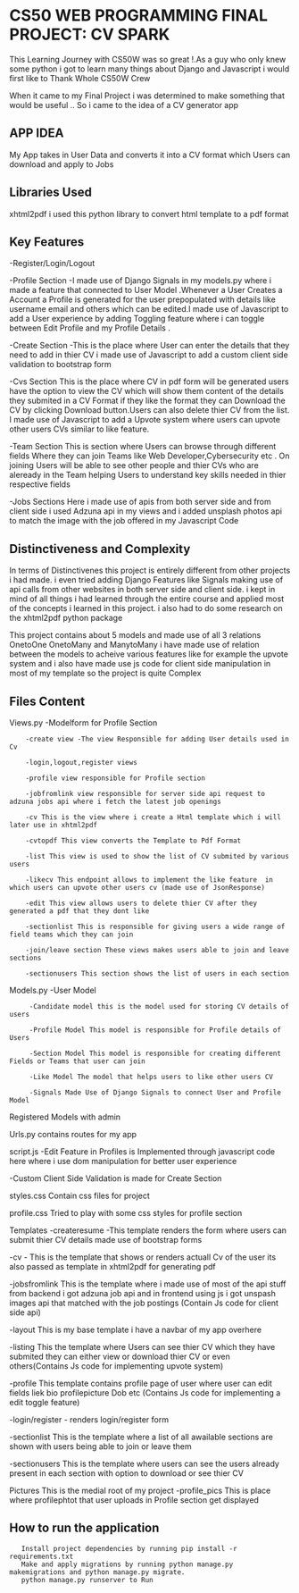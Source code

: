 # CS50 WEB PROGRAMMING FINAL PROJECT: CV SPARK


This Learning Journey with CS50W was so great !.As a guy who only knew some python i got to learn many things about Django and Javascript i would first like to Thank Whole CS50W Crew


When it came to my Final Project i was determined to make something that would be useful .. So i came to the idea of a CV generator app

## APP IDEA

My App takes in User Data and converts it into a CV format which Users can download and apply to Jobs 



## Libraries Used


xhtml2pdf i used this python library to convert html template to a pdf format

## Key Features

-Register/Login/Logout 

-Profile Section -I made use of Django Signals in my models.py where  i made a feature that connected to User Model .Whenever a User Creates a Account a Profile is generated  for the user prepopulated with details like username email and others which can be edited.I made use of Javascript to add a User experience by adding Toggling feature where i can toggle between Edit Profile and my Profile Details .

-Create Section  -This is the place where User can enter the details that they need to add in thier CV i made use of Javascript to add a custom client side validation to bootstrap form 

-Cvs Section This is the place where CV in pdf form will be generated  users have the option to view the CV which will show them content of the  details they submited  in a CV Format if they like the format they can Download the CV by clicking Download button.Users can also delete thier CV from the list. I made use of Javascript to add a Upvote system where users can upvote other users CVs similar to like feature.


-Team Section This is section where Users can browse through different fields Where they can join Teams like Web Developer,Cybersecurity etc . On joining Users will be able to see other people and thier CVs who are aleready in the Team helping Users to understand key skills needed in thier respective fields


-Jobs Sections  Here i made use of apis from both server side and from client side i used Adzuna api in my views and i added unsplash photos api to match the image with the job offered in my Javascript Code


## Distinctiveness and Complexity

In terms of Distinctivenes this project is entirely different from other projects i had made. i even tried adding Django Features like Signals making use of api calls  from other websites in both server side and client side. i kept in mind of all things i had learned through the entire course and applied most of the concepts i learned in this project. i also had to do some research on the xhtml2pdf python package 
  
This project contains about 5 models and made use of all 3 relations OnetoOne OnetoMany and ManytoMany  i have made use of relation between the models to acheive various features like for example the upvote system and i also have made use js code  for client side manipulation in most of my template so the project is quite Complex

## Files Content

Views.py
        -Modelform for Profile Section

        -create view -The view Responsible for adding User details used in Cv

        -login,logout,register views

        -profile view responsible for Profile section 

        -jobfromlink view responsible for server side api request to adzuna jobs api where i fetch the latest job openings

        -cv This is the view where i create a Html template which i will later use in xhtml2pdf

        -cvtopdf This view converts the Template to Pdf Format

        -list This view is used to show the list of CV submited by various users

        -likecv This endpoint allows to implement the like feature  in which users can upvote other users cv (made use of JsonResponse)

        -edit This view allows users to delete thier CV after they generated a pdf that they dont like

        -sectionlist This is responsible for giving users a wide range of field teams which they can join

        -join/leave section These views makes users able to join and leave sections

        -sectionusers This section shows the list of users in each section


Models.py
         -User Model

         -Candidate model this is the model used for storing CV details of users

         -Profile Model This model is responsible for Profile details of Users 

         -Section Model This model is responsible for creating different Fields or Teams that user can join

         -Like Model The model that helps users to like other users CV

         -Signals Made Use of Django Signals to connect User and Profile Model

Registered Models with admin


Urls.py 
     contains routes for my app

script.js
  -Edit Feature in Profiles is Implemented through  javascript code here where i use dom manipulation for better user experience
  
  -Custom Client Side Validation is made for Create Section


styles.css
 Contain css files for project

profile.css
  Tried to play with some css styles for profile section

Templates
 -createresume -This template renders the form where users can submit thier CV details made use of bootstrap forms

 -cv - This is the template that shows or renders actuall Cv of the user its also passed as template in xhtml2pdf for generating pdf

 -jobsfromlink This is the template where i made use of most of the api stuff from backend i got adzuna job api and in frontend using js i got unspash images api that matched with the job postings (Contain Js code for client side api)

-layout This is my base template i have a navbar of my app overhere

-listing This the template where Users can see thier CV which they have submited they can either view or download thier CV or even others(Contains Js code for implementing upvote system)

-profile This template contains profile page of user where user can edit fields liek bio profilepicture Dob etc (Contains Js code for implementing a edit toggle feature)

-login/register - renders login/register form

-sectionlist This is the template where a list of all awailable sections are shown with users being able to join or leave them

-sectionusers This is the template where users can see the users already present in each section with option to download or see thier CV


Pictures This is the medial root of my project 
   -profile_pics This is place where profilephtot that user uploads in Profile section get displayed


## How to run the application
       Install project dependencies by running pip install -r requirements.txt
       Make and apply migrations by running python manage.py makemigrations and python manage.py migrate.
       python manage.py runserver to Run


